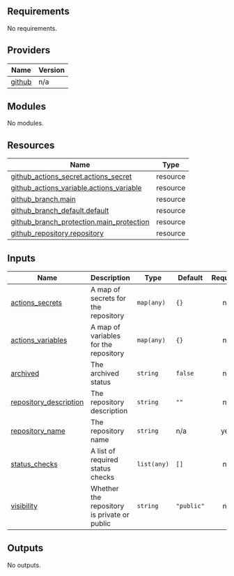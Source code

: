 ## Requirements

No requirements.

## Providers

| Name | Version |
|------|---------|
| <a name="provider_github"></a> [github](#provider\_github) | n/a |

## Modules

No modules.

## Resources

| Name | Type |
|------|------|
| [github_actions_secret.actions_secret](https://registry.terraform.io/providers/integrations/github/latest/docs/resources/actions_secret) | resource |
| [github_actions_variable.actions_variable](https://registry.terraform.io/providers/integrations/github/latest/docs/resources/actions_variable) | resource |
| [github_branch.main](https://registry.terraform.io/providers/integrations/github/latest/docs/resources/branch) | resource |
| [github_branch_default.default](https://registry.terraform.io/providers/integrations/github/latest/docs/resources/branch_default) | resource |
| [github_branch_protection.main_protection](https://registry.terraform.io/providers/integrations/github/latest/docs/resources/branch_protection) | resource |
| [github_repository.repository](https://registry.terraform.io/providers/integrations/github/latest/docs/resources/repository) | resource |

## Inputs

| Name | Description | Type | Default | Required |
|------|-------------|------|---------|:--------:|
| <a name="input_actions_secrets"></a> [actions\_secrets](#input\_actions\_secrets) | A map of secrets for the repository | `map(any)` | `{}` | no |
| <a name="input_actions_variables"></a> [actions\_variables](#input\_actions\_variables) | A map of variables for the repository | `map(any)` | `{}` | no |
| <a name="input_archived"></a> [archived](#input\_archived) | The archived status | `string` | `false` | no |
| <a name="input_repository_description"></a> [repository\_description](#input\_repository\_description) | The repository description | `string` | `""` | no |
| <a name="input_repository_name"></a> [repository\_name](#input\_repository\_name) | The repository name | `string` | n/a | yes |
| <a name="input_status_checks"></a> [status\_checks](#input\_status\_checks) | A list of required status checks | `list(any)` | `[]` | no |
| <a name="input_visibility"></a> [visibility](#input\_visibility) | Whether the repository is private or public | `string` | `"public"` | no |

## Outputs

No outputs.
